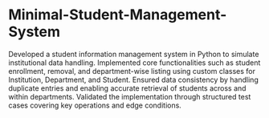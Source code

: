 # Minimal-Student-Management-System
<p>Developed a student information management system in Python to simulate institutional data handling.
Implemented core functionalities such as student enrollment, removal, and department-wise listing using custom classes for Institution, Department, and Student.
Ensured data consistency by handling duplicate entries and enabling accurate retrieval of students across and within departments.
Validated the implementation through structured test cases covering key operations and edge conditions.</p>